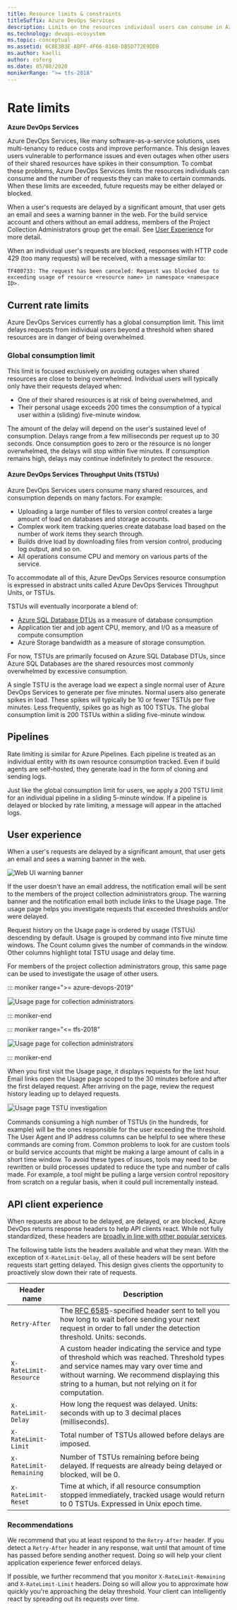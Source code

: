 ```yaml
---
title: Resource limits & constraints
titleSuffix: Azure DevOps Services
description: Limits on the resources individual users can consume in Azure DevOps Services, and the number of work item tracking requests they can make
ms.technology: devops-ecosystem
ms.topic: conceptual
ms.assetid: 6CBE3B3E-ABFF-4F66-8168-DB5D772E9DDB
ms.author: kaelli
author: roferg
ms.date: 05/08/2020
monikerRange: ">= tfs-2018"
---
```


<!--- Supports FWLINK: https://go.microsoft.com/fwlink/?LinkId=692096 -->

# Rate limits

**Azure DevOps Services**

Azure DevOps Services, like many software-as-a-service solutions, uses multi-tenancy to reduce costs and improve performance.
This design leaves users vulnerable to performance issues and even outages when other users of their shared resources have spikes in their consumption.
To combat these problems, Azure DevOps Services limits the resources individuals can consume and the number of
requests they can make to certain commands.
When these limits are exceeded, future requests may be either delayed or blocked.

When a user's requests are delayed by a significant amount, that user gets an email and sees a warning banner in the web.
For the build service account and others without an email address, members of the Project Collection Administrators group get the email.
See [User Experience](#user-experience) for more detail.

When an individual user's requests are blocked, responses with HTTP code 429 (too many requests) will be received, with a message similar to:

`TF400733: The request has been canceled: Request was blocked due to exceeding usage of resource <resource name> in namespace <namespace ID>.`

## Current rate limits

Azure DevOps Services currently has a global consumption limit.
This limit delays requests from individual users beyond a threshold when shared resources are in danger of being overwhelmed.

### Global consumption limit

This limit is focused exclusively on avoiding outages when shared resources are close to being overwhelmed.
Individual users will typically only have their requests delayed when:

- One of their shared resources is at risk of being overwhelmed, and
- Their personal usage exceeds 200 times the consumption of a typical user within a (sliding) five-minute window.

The amount of the delay will depend on the user's sustained level of consumption.
Delays range from a few milliseconds per request up to 30 seconds.
Once consumption goes to zero or the resource is no longer overwhelmed, the delays will stop within five minutes.
If consumption remains high, delays may continue indefinitely to protect the resource.

#### Azure DevOps Services Throughput Units (TSTUs)

Azure DevOps Services users consume many shared resources, and consumption depends on many factors. For example:

- Uploading a large number of files to version control creates a large amount of load on databases and storage accounts.
- Complex work item tracking queries create database load based on the number of work items they search through.
- Builds drive load by downloading files from version control, producing log output, and so on.
- All operations consume CPU and memory on various parts of the service.

To accommodate all of this, Azure DevOps Services resource consumption is expressed in abstract units called Azure DevOps Services Throughput Units, or TSTUs.

TSTUs will eventually incorporate a blend of:

- [Azure SQL Database DTUs](https://azure.microsoft.com/documentation/articles/sql-database-service-tiers) as a measure of database consumption
- Application tier and job agent CPU, memory, and I/O as a measure of compute consumption
- Azure Storage bandwidth as a measure of storage consumption.

For now, TSTUs are primarily focused on Azure SQL Database DTUs, since Azure SQL Databases are the shared resources most commonly overwhelmed by excessive consumption.

A single TSTU is the average load we expect a single normal user of Azure DevOps Services to generate per five minutes.
Normal users also generate spikes in load.
These spikes will typically be 10 or fewer TSTUs per five minutes.
Less frequently, spikes go as high as 100 TSTUs.
The global consumption limit is 200 TSTUs within a sliding five-minute window.

## Pipelines

Rate limiting is similar for Azure Pipelines.
Each pipeline is treated as an individual entity with its own resource consumption tracked.
Even if build agents are self-hosted, they generate load in the form of cloning and sending logs.

Just like the global consumption limit for users, we apply a 200 TSTU limit for an individual pipeline in a sliding 5-minute window.
If a pipeline is delayed or blocked by rate limiting, a message will appear in the attached logs.

<!---
### Work item tracking request limits
This limit restricts individual users to 5,000 work item tracking (WIT) commands per hour per organization. When this rate is exceeded, additional WIT commands will be blocked. When
the user falls back below this rate, the blocking will stop. It is important to note that the hour window is a sliding window.

To avoid disruption of existing applications, the following commands are temporarily added to an allow list:

- ```GetWorkItem```
- ```PageWorkitemsById```

To avoid hitting these limits, we recommend:

- Using the reporting APIs (Work item revisions and Work item links) instead of GetWorkItem and PageWorkitemsById.
- Saving work item changes in batches, rather than one at a time.
- Reducing the frequency of running applications which make many WIT requests.

As discussed above, we expect to add additional rate limits over time. And we always reserve the right to slow down or block usage which we believe to be abusive.
-->

## User experience

When a user's requests are delayed by a significant amount, that user gets an email and sees a warning banner in the web.

![Web UI warning banner](./media/rate-limits/web-ui-warning-banner.png)

If the user doesn't have an email address, the notification email will be sent to the members of the project collection
administrators group.
The warning banner and the notification email both include links to the Usage page.
The usage page helps you investigate requests that exceeded thresholds and/or were delayed.

Request history on the Usage page is ordered by usage (TSTUs) descending by default.
Usage is grouped by command into five minute time windows.
The Count column gives the number of commands in the window.
Other columns highlight total TSTU usage and delay time.

For members of the project collection administrators group, this same page can be used to investigate the usage of other users.

::: moniker range=">= azure-devops-2019"

   <img alt="Usage page for collection administrators" src="./media/rate-limits/usage-pca-newnav.png" style="border: 1px solid #CCCCCC" />

::: moniker-end

::: moniker range="<= tfs-2018"

   <img alt="Usage page for collection administrators" src="./media/rate-limits/usage-pca.png" style="border: 1px solid #CCCCCC" />

::: moniker-end

When you first visit the Usage page, it displays requests for the last hour.
Email links open the Usage page scoped to the 30 minutes before and after the first delayed request.
After arriving on the page, review the request history leading up to delayed requests.

<img alt="Usage page TSTU investigation" src="./media/rate-limits/usage-tstu.png" style="border: 1px solid #CCCCCC" />

Commands consuming a high number of TSTUs (in the hundreds, for example) will be the ones responsible for the user exceeding the threshold. The User Agent and IP address columns can be helpful to see where these commands
are coming from. Common problems to look for are custom tools or build service accounts that might be making a large amount of calls in a short time window. To avoid these types of issues,
tools may need to be rewritten or build processes updated to reduce the type and number of calls made. For example, a tool might be pulling a large version control repository from scratch
on a regular basis, when it could pull incrementally instead.

## API client experience

When requests are about to be delayed, are delayed, or are blocked, Azure DevOps returns response headers to help API clients react.
While not fully standardized, these headers are [broadly in line with other popular services](https://stackoverflow.com/questions/16022624/examples-of-http-api-rate-limiting-http-response-headers).

The following table lists the headers available and what they mean.
With the exception of `X-RateLimit-Delay`, all of these headers will be sent before requests start getting delayed.
This design gives clients the opportunity to proactively slow down their rate of requests.

| Header name             | Description                                                                                                                                                                                                                                      |
| ----------------------- | ------------------------------------------------------------------------------------------------------------------------------------------------------------------------------------------------------------------------------------------------ |
| `Retry-After`           | The [RFC 6585](https://tools.ietf.org/html/rfc6585#section-4")-specified header sent to tell you how long to wait before sending your next request in order to fall under the detection threshold. Units: seconds.                               |
| `X-RateLimit-Resource`  | A custom header indicating the service and type of threshold which was reached. Threshold types and service names may vary over time and without warning. We recommend displaying this string to a human, but not relying on it for computation. |
| `X-RateLimit-Delay`     | How long the request was delayed. Units: seconds with up to 3 decimal places (milliseconds).                                                                                                                                                     |
| `X-RateLimit-Limit`     | Total number of TSTUs allowed before delays are imposed.                                                                                                                                                                                         |
| `X-RateLimit-Remaining` | Number of TSTUs remaining before being delayed. If requests are already being delayed or blocked, will be 0.                                                                                                                                     |
| `X-RateLimit-Reset`     | Time at which, if all resource consumption stopped immediately, tracked usage would return to 0 TSTUs. Expressed in Unix epoch time.                                                                                                             |

### Recommendations

We recommend that you at least respond to the `Retry-After` header.
If you detect a `Retry-After` header in any response, wait until that amount of time has passed before sending another request.
Doing so will help your client application experience fewer enforced delays.

If possible, we further recommend that you monitor `X-RateLimit-Remaining` and `X-RateLimit-Limit` headers.
Doing so will allow you to approximate how quickly you're approaching the delay threshold.
Your client can intelligently react by spreading out its requests over time.
